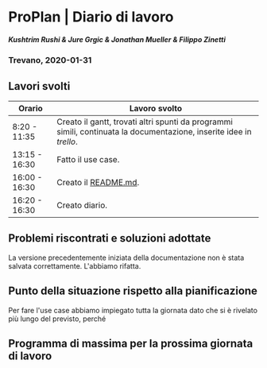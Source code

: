 # ProPlan | Diario di lavoro
##### Kushtrim Rushi & Jure Grgic & Jonathan Mueller & Filippo Zinetti
### Trevano, 2020-01-31

## Lavori svolti

| Orario        | Lavoro svolto |
|---------------|---------------|
| 8:20 - 11:35  | Creato il gantt, trovati altri spunti da programmi simili, continuata la documentazione, inserite idee in *trello*. |
| 13:15 - 16:30 | Fatto il use case. |
| 16:00 - 16:30 | Creato il [README.md](./../README.md). |
| 16:20 - 16:30 | Creato diario. |

##  Problemi riscontrati e soluzioni adottate
La versione precedentemente iniziata della documentazione non è stata salvata correttamente. L'abbiamo rifatta.

##  Punto della situazione rispetto alla pianificazione
Per fare l'use case abbiamo impiegato tutta la giornata dato che si è rivelato più lungo del previsto, perché 

## Programma di massima per la prossima giornata di lavoro
